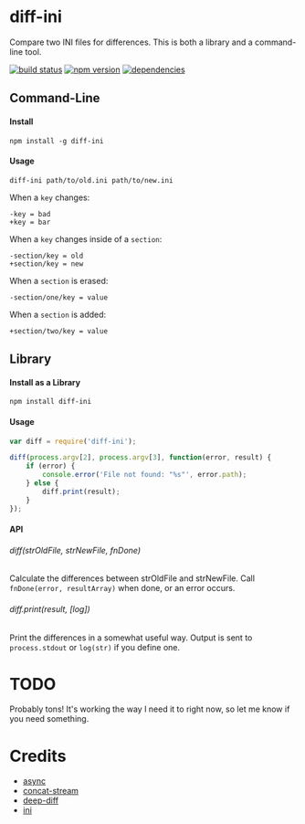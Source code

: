 # diff-ini

Compare two INI files for differences. This is both a library and a command-line tool.

[![build status][1]][2] [![npm version][3]][4] [![dependencies][5]][6]

## Command-Line

#### Install

```
npm install -g diff-ini
```

#### Usage

```
diff-ini path/to/old.ini path/to/new.ini
```

When a `key` changes:

```
-key = bad
+key = bar
```

When a `key` changes inside of a `section`:

```
-section/key = old
+section/key = new
```

When a `section` is erased:

```
-section/one/key = value
```

When a `section` is added:

```
+section/two/key = value
```


## Library

#### Install as a Library

```
npm install diff-ini
```

#### Usage

```javascript
var diff = require('diff-ini');

diff(process.argv[2], process.argv[3], function(error, result) {
    if (error) {
        console.error('File not found: "%s"', error.path);
    } else {
        diff.print(result);
    }
});
```

#### API

###### diff(strOldFile, strNewFile, fnDone)
Calculate the differences between strOldFile and strNewFile. Call `fnDone(error, resultArray)` when done, or an error occurs.

###### diff.print(result, [log])
Print the differences in a somewhat useful way. Output is sent to `process.stdout` or `log(str)` if you define one.

# TODO
Probably tons! It's working the way I need it to right now, so let me know if you need something.

# Credits
- [async](https://github.com/caolan/async)
- [concat-stream](https://github.com/maxogden/node-concat-stream)
- [deep-diff](https://github.com/flitbit/diff)
- [ini](https://github.com/isaacs/ini)


[1]: https://api.travis-ci.org/mimetnet/node-diff-ini.png
[2]: https://travis-ci.org/mimetnet/node-diff-ini
[3]: https://badge.fury.io/js/diff-ini.png
[4]: https://badge.fury.io/js/diff-ini
[5]: https://david-dm.org/mimetnet/node-diff-ini.png
[6]: https://david-dm.org/mimetnet/node-diff-ini
